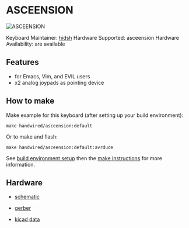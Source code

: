 ASCEENSION
===

![ASCEENSION](https://github.com/hidsh/qmk_firmware/tree/asceension/keyboards/handwired/asceension/docs/asceension001.jpg)

Keyboard Maintainer: [hidsh](https://github.com/hidsh)
Hardware Supported: asceension
Hardware Availability:  are available

## Features

- for Emacs, Vim, and EVIL users
- x2 analog joypads as pointing device
 
## How to make

Make example for this keyboard (after setting up your build environment):

    make handwired/asceension:default

Or to make and flash:

    make handwired/asceension:default:avrdude

See [build environment setup](https://docs.qmk.fm/build_environment_setup.html) then the [make instructions](https://docs.qmk.fm/make_instructions.html) for more information.

## Hardware

- [schematic](https://github.com/hidsh/qmk_firmware/tree/asceension/keyboards/handwired/asceension/docs/asceension002.pdf)

- [gerber](https://github.com/hidsh/qmk_firmware/tree/asceension/keyboards/handwired/asceension/docs/gerber/) 

- [kicad data](https://github.com/hidsh/qmk_firmware/tree/asceension/keyboards/handwired/asceension/docs/kicad/)

